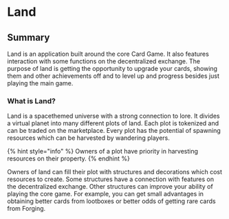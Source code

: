# Land

## Summary

Land is an application built around the core Card Game. It also features interaction with some functions on the decentralized exchange. The purpose of land is getting the opportunity to upgrade your cards, showing them and other achievements off and to level up and progress besides just playing the main game.

### What is Land?

Land is a spacethemed universe with a strong connection to lore. It divides a virtual planet into many different plots of land. Each plot is tokenized and can be traded on the marketplace. Every plot has the potential of spawning resources which can be harvested by wandering players. 

{% hint style="info" %}
Owners of a plot have priority in harvesting resources on their property.
{% endhint %}

Owners of land can fill their plot with structures and decorations which cost resources to create. Some structures have a connection with features on the decentralized exchange. Other structures can improve your ability of playing the core game. For example, you can get small advantages in obtaining better cards from lootboxes or better odds of getting rare cards from Forging. 

